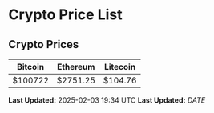 # Crypto Price List

## Crypto Prices
| Bitcoin | Ethereum | Litecoin |
| ------- | -------- | -------- |
| $100722 | $2751.25 | $104.76 |
**Last Updated:** 2025-02-03 19:34 UTC
**Last Updated:** $DATE$
